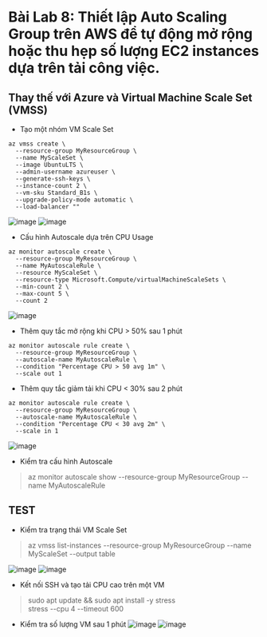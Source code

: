 # Bài Lab 8: Thiết lập Auto Scaling Group trên AWS để tự động mở rộng hoặc thu hẹp số lượng EC2 instances dựa trên tải công việc.
## Thay thế với Azure và Virtual Machine Scale Set (VMSS)

* Tạo một nhóm VM Scale Set
```
az vmss create \
  --resource-group MyResourceGroup \
  --name MyScaleSet \
  --image UbuntuLTS \
  --admin-username azureuser \
  --generate-ssh-keys \
  --instance-count 2 \
  --vm-sku Standard_B1s \
  --upgrade-policy-mode automatic \
  --load-balancer ""
```
![image](https://github.com/user-attachments/assets/bc3a611b-408a-494a-ac4b-9f7246d0ad6c)
![image](https://github.com/user-attachments/assets/a8cc7de9-1473-4990-83df-a17e086df0ff)

* Cấu hình Autoscale dựa trên CPU Usage
```
az monitor autoscale create \
  --resource-group MyResourceGroup \
  --name MyAutoscaleRule \
  --resource MyScaleSet \
  --resource-type Microsoft.Compute/virtualMachineScaleSets \
  --min-count 2 \
  --max-count 5 \
  --count 2
```
![image](https://github.com/user-attachments/assets/53d8f96b-0084-4fe8-90ef-773708bbb284)

* Thêm quy tắc mở rộng khi CPU > 50% sau 1 phút
```
az monitor autoscale rule create \
  --resource-group MyResourceGroup \
  --autoscale-name MyAutoscaleRule \
  --condition "Percentage CPU > 50 avg 1m" \
  --scale out 1
```
* Thêm quy tắc giảm tải khi CPU < 30% sau 2 phút
```
az monitor autoscale rule create \
  --resource-group MyResourceGroup \
  --autoscale-name MyAutoscaleRule \
  --condition "Percentage CPU < 30 avg 2m" \
  --scale in 1
```
![image](https://github.com/user-attachments/assets/56f5d857-f6ec-4a00-b6c0-266d254a2e7a)

* Kiểm tra cấu hình Autoscale
>az monitor autoscale show --resource-group MyResourceGroup --name MyAutoscaleRule

## TEST
* Kiểm tra trạng thái VM Scale Set
>az vmss list-instances --resource-group MyResourceGroup --name MyScaleSet --output table

![image](https://github.com/user-attachments/assets/b67d8912-f021-427d-b770-e522c1be9c0d)
![image](https://github.com/user-attachments/assets/66ced30c-e959-4e54-bf38-293242e86466)

* Kết nối SSH và tạo tải CPU cao trên một VM
>sudo apt update && sudo apt install -y stress  
>stress --cpu 4 --timeout 600

* Kiểm tra số lượng VM sau 1 phút
![image](https://github.com/user-attachments/assets/8db4c181-5cbe-4fdc-8afb-a4284eaf1989)
![image](https://github.com/user-attachments/assets/a8c4417d-18bc-4baf-9ccd-c780c5407e3a)




